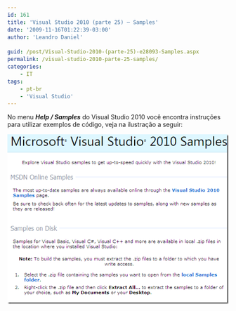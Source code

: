 ```yaml
---
id: 161
title: 'Visual Studio 2010 (parte 25) – Samples'
date: '2009-11-16T01:22:39-03:00'
author: 'Leandro Daniel'

guid: /post/Visual-Studio-2010-(parte-25)-e28093-Samples.aspx
permalink: /visual-studio-2010-parte-25-samples/
categories:
    - IT
tags:
    - pt-br
    - 'Visual Studio'
---
```


No menu ***Help / Samples*** do Visual Studio 2010 você encontra instruções para utilizar exemplos de código, veja na ilustração a seguir:

![VS2010Samples](/assets/pics/WindowsLiveWriter/VisualStudio2010parte25Samples/3AD03549/VS2010Samples.gif "VS2010Samples")
